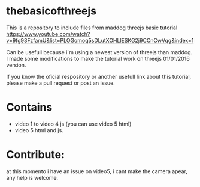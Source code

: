 # thebasicofthreejs
This is a repository to include files from maddog threejs basic tutorial https://www.youtube.com/watch?v=9fg93FzfamU&list=PLOGomoq5sDLutXOHLlESKG2j9CCnCwVqg&index=1

Can be usefull because i`m using a newest version of threejs than maddog. I made some modifications to make the tutorial work on threejs 01/01/2016 version.

If you know the oficial respository or another usefull link about this tutorial, please make a pull request or post an issue.

# Contains 

- video 1 to video 4 js (you can use video 5 html)
- video 5 html and js.

# Contribute:

at this momento i have an issue on video5, i cant make the camera apear, any help is welcome.
